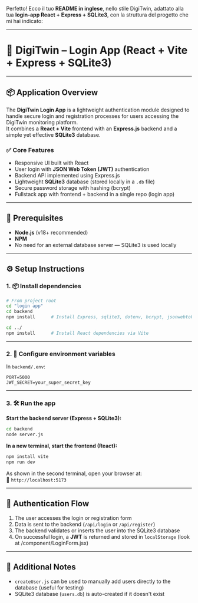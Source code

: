 Perfetto! Ecco il tuo **README in inglese**, nello stile DigiTwin, adattato alla tua **login-app React + Express + SQLite3**, con la struttura del progetto che mi hai indicato:

---

# 🔐 DigiTwin – Login App (React + Vite + Express + SQLite3)

---

## 📦 Application Overview

The **DigiTwin Login App** is a lightweight authentication module designed to handle secure login and registration processes for users accessing the DigiTwin monitoring platform.  
It combines a **React + Vite** frontend with an **Express.js** backend and a simple yet effective **SQLite3** database.  

### ✅ Core Features

- Responsive UI built with React 
- User login with **JSON Web Token (JWT)** authentication
- Backend API implemented using Express.js
- Lightweight **SQLite3** database (stored locally in a `.db` file)
- Secure password storage with hashing (bcrypt)
- Fullstack app with frontend + backend in a single repo (login app)

---

## 🧰 Prerequisites

- **Node.js** (v18+ recommended)
- **NPM**
- No need for an external database server — SQLite3 is used locally

---

## ⚙️ Setup Instructions

### 1. 📦 Install dependencies

```bash
# From project root
cd "login app"
cd backend
npm install      # Install Express, sqlite3, dotenv, bcrypt, jsonwebtoken...

cd ../
npm install      # Install React dependencies via Vite
```

---

### 2. 🔐 Configure environment variables

In `backend/.env`:
```env
PORT=5000
JWT_SECRET=your_super_secret_key
```

---

### 3. 🛠 Run the app

**Start the backend server (Express + SQLite3):**
```bash
cd backend
node server.js
```

**In a new terminal, start the frontend (React):**
```bash
npm install vite
npm run dev
```

As shown in the second terminal, open your browser at:  
📍 `http://localhost:5173`

---

## 🔁 Authentication Flow

1. The user accesses the login or registration form
2. Data is sent to the backend (`/api/login` or `/api/register`)
3. The backend validates or inserts the user into the SQLite3 database
4. On successful login, a **JWT** is returned and stored in `localStorage` (look at /component/LoginForm.jsx)

---

## 📌 Additional Notes

- `createUser.js` can be used to manually add users directly to the database (useful for testing)
- SQLite3 database (`users.db`) is auto-created if it doesn't exist

